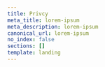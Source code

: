 ```yaml
---
title: Privcy
meta_title: lorem-ipsum
meta_description: lorem-ipsum
canonical_url: lorem-ipsum
no_index: false
sections: []
template: landing
---
```

